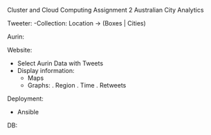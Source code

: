 Cluster and Cloud Computing Assignment 2
Australian City Analytics

Tweeter:
-Collection:
  Location -> (Boxes | Cities)

Aurin:

Website:
- Select Aurin Data with Tweets
- Display information:
  + Maps
  + Graphs:
    . Region
    . Time
    . Retweets

Deployment:
- Ansible

DB:
